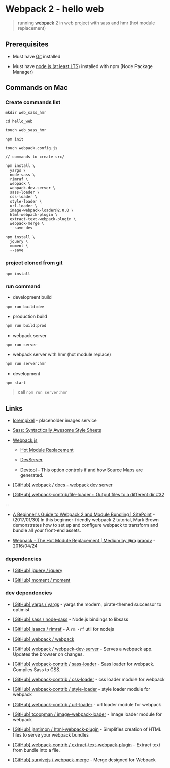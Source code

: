 # Webpack 2 - hello web

> running [webpack](https://webpack.js.org/) 2 in web project with sass and hmr (hot module replacement)

## Prerequisites

* Must have [Git](http://git-scm.com/) installed

* Must have [node.js (at least LTS)](http://nodejs.org/) installed with npm (Node Package Manager)


## Commands on Mac

### Create commands list

```
mkdir web_sass_hmr

cd hello_web

touch web_sass_hmr

npm init

touch webpack.config.js

// commands to create src/

npm install \
  yargs \
  node-sass \
  rimraf \
  webpack \
  webpack-dev-server \
  sass-loader \
  css-loader \
  style-loader \
  url-loader \
  image-webpack-loader@2.0.0 \
  html-webpack-plugin \
  extract-text-webpack-plugin \
  webpack-merge \
  --save-dev

npm install \
  jquery \
  moment \
  --save

```

### project cloned from git

```
npm install
```

### run command

* development build

```bash
npm run build:dev
```

* production build

```bash
npm run build:prod
```

* webpack server

```bash
npm run server
```

* webpack server with hmr (hot module replace)

```bash
npm run server:hmr
```

* development

```bash
npm start
```

> call `npm run server:hmr`


## Links

* [lorempixel](http://lorempixel.com/) - placeholder images service

* [Sass: Syntactically Awesome Style Sheets](http://sass-lang.com/)

* [Webpack.js](https://webpack.js.org/)

  * [Hot Module Replacement](https://webpack.js.org/guides/hmr-react/)

  * [DevServer](https://webpack.js.org/configuration/dev-server/)

  * [Devtool](https://webpack.js.org/configuration/devtool/) - This option controls if and how Source Maps are generated.

* [[GitHub] webpack / docs - webpack dev server](https://github.com/webpack/docs/wiki/webpack-dev-server)

* [[GitHub] webpack-contrib/file-loader :: Output files to a different dir #32](https://github.com/webpack-contrib/file-loader/issues/32)

--

* [A Beginner's Guide to Webpack 2 and Module Bundling | SitePoint](https://www.sitepoint.com/beginners-guide-to-webpack-2-and-module-bundling/) - (2017/01/30) In this beginner-friendly webpack 2 tutorial, Mark Brown demonstrates how to set up and configure webpack to transform and bundle all your front-end assets.

* [Webpack - The Hot Module Replacement | Medium by @rajaraodv](https://medium.com/@rajaraodv/webpack-hot-module-replacement-hmr-e756a726a07) - 2016/04/24


### dependencies

* [[GitHub] jquery / jquery](https://github.com/jquery/jquery)

* [[GitHub] moment / moment](https://github.com/moment/moment)


### dev dependencies

* [[GitHub] yargs / yargs](https://github.com/yargs/yargs) - yargs the modern, pirate-themed successor to optimist.

* [[GitHub] sass / node-sass](https://github.com/sass/node-sass) - Node.js bindings to libsass

* [[GitHub] isaacs / rimraf](https://github.com/isaacs/rimraf) - A `rm -rf` util for nodejs

* [[GitHub] webpack / webpack](https://github.com/webpack/webpack)

* [[GitHub] webpack / webpack-dev-server](https://github.com/webpack/webpack-dev-server) - Serves a webpack app. Updates the browser on changes.

* [[GitHub] webpack-contrib / sass-loader](https://github.com/webpack-contrib/sass-loader) - Sass loader for webpack. Compiles Sass to CSS.

* [[GitHub] webpack-contrib / css-loader](https://github.com/webpack-contrib/css-loader) - css loader module for webpack

* [[GitHub] webpack-contrib / style-loader](https://github.com/webpack-contrib/style-loader) - style loader module for webpack

* [[GitHub] webpack-contrib / url-loader](https://github.com/webpack-contrib/url-loader) - url loader module for webpack

* [[GitHub] tcoopman / image-webpack-loader](https://github.com/tcoopman/image-webpack-loader) - Image loader module for webpack

* [[GitHub] jantimon / html-webpack-plugin](https://github.com/jantimon/html-webpack-plugin) - Simplifies creation of HTML files to serve your webpack bundles

* [[GitHub] webpack-contrib / extract-text-webpack-plugin](https://github.com/webpack-contrib/extract-text-webpack-plugin) - Extract text from bundle into a file.

* [[GitHub] survivejs / webpack-merge](https://github.com/survivejs/webpack-merge) - Merge designed for Webpack
